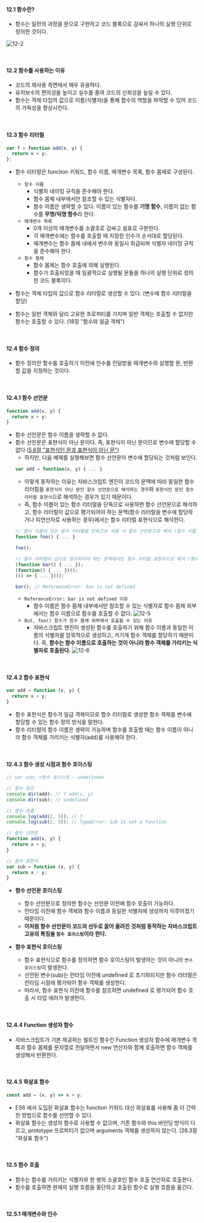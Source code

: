 #### 12.1 함수란?
- 함수는 일련의 과정을 문으로 구현하고 코드 블록으로 감싸서 하나의 실행 단위로 정의한 것이다.

![12-2](https://github.com/user-attachments/assets/31015968-ec77-4d0c-a078-89106cacbbb0)

<br />

#### 12.2 함수를 사용하는 이유
- 코드의 재사용 측면에서 매우 유용하다.
- 유지보수의 편의성을 높이고 실수를 줄여 코드의 신뢰성을 높일 수 있다.
- 함수는 객체 타입의 값으로 이름(식별자)을 통해 함수의 역할을 파악할 수 있어 코드의 가독성을 향상시킨다.

<br />

#### 12.3 함수 리터럴
```js
var f = function add(x, y) {
  return x + y;
};
```
- 함수 리터럴은 function 키워드, 함수 이름, 매개변수 목록, 함수 몸체로 구성된다.
  - `함수 이름`
    - 식별자 네이밍 규칙을 준수해야 한다.
    - 함수 몸체 내부에서만 참조할 수 있는 식별자다.
    - 함수 이름은 생략할 수 있다. 이름이 있는 함수를 **기명 함수**, 이름이 없는 함수를 **무명/익명 함수**라 한다.
  - `매개변수 목록`
    - 0개 이상의 매개변수를 소괄호로 감싸고 쉼표로 구분한다.
    - 각 매개변수에는 함수를 호출할 때 지정한 인수가 순서대로 할당된다.
    - 매개변수는 함수 몸체 내에서 변수와 동일시 취급되며 식별자 네이밍 규칙을 준수해야 한다.
  - `함수 몸체`
    - 함수 몸체는 함수 호출에 의해 실행된다.
    - 함수가 호출되었을 때 일괄적으로 실행될 문들을 하나의 실행 단위로 정의한 코드 블록이다.


- 함수는 객체 타입의 값으로 함수 리터럴로 생성할 수 있다. (변수에 함수 리터럴을 할당)
- 함수는 일반 객체와 달리 고유한 프로퍼티를 가지며 일반 객체는 호출할 수 없지만 함수는 호출할 수 있다. (18장 "함수와 일급 객체")
  
<br />

#### 12.4 함수 정의
- 함수 정의란 함수를 호출하기 이전에 인수를 전달받을 매개변수와 실행할 문, 반환할 값을 지정하는 것이다.

<br />

#### 12.4.1 함수 선언문
```js
function add(x, y) {
  return x + y;
}
```
- 함수 선언문은 함수 이름을 생략할 수 없다.
- 함수 선언문은 표현식이 아닌 문이다. 즉, 표현식이 아닌 문이므로 변수에 할당할 수 없다 ([5.6절 "표현식인 문과 표현식이 아닌 문"](https://github.com/darkmyu/note/tree/main/01_%EB%AA%A8%EB%8D%98_%EC%9E%90%EB%B0%94%EC%8A%A4%ED%81%AC%EB%A6%BD%ED%8A%B8_Deep_Dive/CH_05_%ED%91%9C%ED%98%84%EC%8B%9D%EA%B3%BC_%EB%AC%B8#56-%ED%91%9C%ED%98%84%EC%8B%9D%EC%9D%B8-%EB%AC%B8%EA%B3%BC-%ED%91%9C%ED%98%84%EC%8B%9D%EC%9D%B4-%EC%95%84%EB%8B%8C-%EB%AC%B8))
  - 하지만, 다음 예제를 실행해보면 함수 선언문이 변수에 할당되는 것처럼 보인다.
  ```js
  var add = function(x, y) { ... } 
  ```
  - 이렇게 동작하는 이유는 자바스크립트 엔진이 코드의 문맥에 따라 동일한 함수 리터럴을 `표현식이 아닌 문인 함수 선언문으로 해석하는 경우`와 `표현식인 문인 함수 리터럴 표현식`으로 해석하는 경우가 있기 때문이다.
  - 즉, 함수 이름이 있는 함수 리터럴을 단독으로 사용하면 함수 선언문으로 해석하고, 함수 리터럴이 값으로 평가되어야 하는 문맥(함수 리터럴을 변수에 할당하거나 피연산자로 사용하는 경우)에서는 함수 리터럴 표현식으로 해석한다.
  ```js
  // 함수 이름이 있는 함수 리터럴을 단독으로 사용 시 함수 선언문으로 해석 (함수 이름 생략 불가능)
  function foo() { ... }
  
  foo();
  
  // 함수 리터럴이 값으로 평가되어야 하는 문맥에서는 함수 리터럴 표현식으로 해석 (함수 이름 생략 가능)
  (function bar() { ... }); 
  (function() { ... })();
  (() => { ... })();
  
  bar(); // ReferenceError: bar is not defined
  ```
  - `ReferenceError: bar is not defined 이유`
    - 함수 이름은 함수 몸체 내부에서만 참조할 수 있는 식별자로 함수 몸체 외부에서는 함수 이름으로 함수를 호출할 수 없다.
    ![12-5](https://github.com/user-attachments/assets/8971dc15-e4ec-45ad-a5dd-fce7c6d06e8a)
  - `But, foo() 함수가 함수 몸체 외부에서 호출될 수 있는 이유`
    - 자바스크립트 엔진이 생성된 함수를 호출하기 위해 함수 이름과 동일한 이름의 식별자를 암묵적으로 생성하고, 거기게 함수 객체를 할당하기 때문이다. 즉, **함수는 함수 이름으로 호출하는 것이 아니라 함수 객체를 가리키는 식별자로 호출된다.**
    ![12-6](https://github.com/user-attachments/assets/33078dff-75b4-476f-9bc4-71ed3f2a8008)

<br />

#### 12.4.2 함수 표현식
```js
var add = function (x, y) {
  return x + y;
}
```
- 함수 표현식은 함수가 일급 객체이므로 함수 리터럴로 생성한 함수 객체를 변수에 할당할 수 있는 함수 정의 방식을 말한다.
- 함수 리터럴의 함수 이름은 생략이 가능하며 함수를 호출할 때는 함수 이름이 아니라 함수 객체를 가리키는 식별자(add)를 사용해야 한다.

<br />

#### 12.4.3 함수 생성 시점과 함수 호이스팅
```js
// var sub; <변수 호이스팅 - undefined>

// 함수 참조
console.dir(add); // f add(x, y)
console.dir(sub); // undefined

// 함수 호출
console.log(add(2, 5)); // 7
console.log(sub(2, 5)); // TypeError: sub is not a function

// 함수 선언문
function add(x, y) {
  return x + y;
}

// 함수 표현식
var sub = function (x, y) {
  return x - y;
}
```
- **함수 선언문 호이스팅**
  - 함수 선언문으로 정의한 함수는 선언문 이전에 함수 호출이 가능하다.
  - 런타임 이전에 함수 객체와 함수 이름과 동일한 식별자에 생성까지 이루어졌기 때문이다.
  - **이처럼 함수 선언문이 코드의 선두로 끌어 올려진 것처럼 동작하는 자바스크립트 고유의 특징을 `함수 호이스팅`이라 한다.**


- **함수 표현식 호이스팅**
  - 함수 표현식으로 함수를 정의하면 함수 호이스팅이 발생하는 것이 아니라 `변수 호이스팅`이 발생한다.
  - 선언된 변수(sub)는 런타임 이전에 undefined 로 초기화되지만 함수 리터럴은 런타임 시점에 평가되어 함수 객체를 생성한다.
  - 따라서, 함수 표현식 이전에 함수를 참조하면 undefined 로 평가되어 함수 호출 시 타입 에러가 발생한다.

<br />

#### 12.4.4 Function 생성자 함수
- 자바스크립트가 기본 제공하는 빌트인 함수인 Function 생성자 함수에 매개변수 목록과 함수 몸체를 문자열로 전달하면서 new 연산자와 함께 호출하면 함수 객체를 생성해서 반환한다.

<br >

#### 12.4.5 화살표 함수
```js
const add = (x, y) => x + y;
```
- ES6 에서 도입된 화살표 함수는 function 키워드 대신 화살표를 사용해 좀 더 간략한 방법으로 함수를 선언할 수 있다.
- 화살표 함수는 생성자 함수로 사용할 수 없으며, 기존 함수와 this 바인딩 방식이 다르고, prototype 프로퍼티가 없으며 arguments 객체를 생성하지 않는다. (26.3절 "화살표 함수")

<br />

#### 12.5 함수 호출
- 함수는 함수를 가리키는 식별자와 한 쌍의 소괄호인 함수 호출 연산자로 호출한다.
- 함수를 호출하면 현재의 실행 흐름을 중단하고 호출된 함수로 실행 흐름을 옮긴다.

<br />

#### 12.5.1 매개변수와 인수 
